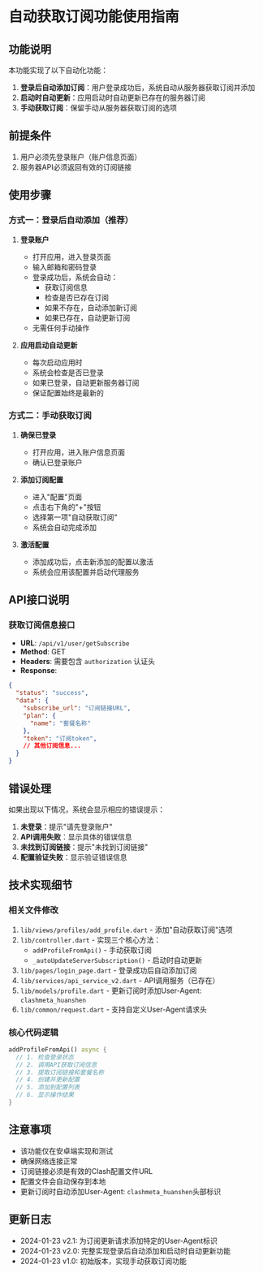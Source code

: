 # 自动获取订阅功能使用指南

## 功能说明
本功能实现了以下自动化功能：
1. **登录后自动添加订阅**：用户登录成功后，系统自动从服务器获取订阅并添加
2. **启动时自动更新**：应用启动时自动更新已存在的服务器订阅
3. **手动获取订阅**：保留手动从服务器获取订阅的选项

## 前提条件
1. 用户必须先登录账户（账户信息页面）
2. 服务器API必须返回有效的订阅链接

## 使用步骤

### 方式一：登录后自动添加（推荐）

1. **登录账户**
   - 打开应用，进入登录页面
   - 输入邮箱和密码登录
   - 登录成功后，系统会自动：
     - 获取订阅信息
     - 检查是否已存在订阅
     - 如果不存在，自动添加新订阅
     - 如果已存在，自动更新订阅
   - 无需任何手动操作

2. **应用启动自动更新**
   - 每次启动应用时
   - 系统会检查是否已登录
   - 如果已登录，自动更新服务器订阅
   - 保证配置始终是最新的

### 方式二：手动获取订阅

1. **确保已登录**
   - 打开应用，进入账户信息页面
   - 确认已登录账户

2. **添加订阅配置**
   - 进入"配置"页面
   - 点击右下角的"+"按钮
   - 选择第一项"自动获取订阅"
   - 系统会自动完成添加

3. **激活配置**
   - 添加成功后，点击新添加的配置以激活
   - 系统会应用该配置并启动代理服务

## API接口说明

### 获取订阅信息接口
- **URL**: `/api/v1/user/getSubscribe`
- **Method**: GET
- **Headers**: 需要包含 `authorization` 认证头
- **Response**:
```json
{
  "status": "success",
  "data": {
    "subscribe_url": "订阅链接URL",
    "plan": {
      "name": "套餐名称"
    },
    "token": "订阅token",
    // 其他订阅信息...
  }
}
```

## 错误处理

如果出现以下情况，系统会显示相应的错误提示：

1. **未登录**：提示"请先登录账户"
2. **API调用失败**：显示具体的错误信息
3. **未找到订阅链接**：提示"未找到订阅链接"
4. **配置验证失败**：显示验证错误信息

## 技术实现细节

### 相关文件修改
1. `lib/views/profiles/add_profile.dart` - 添加"自动获取订阅"选项
2. `lib/controller.dart` - 实现三个核心方法：
   - `addProfileFromApi()` - 手动获取订阅
   - `_autoUpdateServerSubscription()` - 启动时自动更新
3. `lib/pages/login_page.dart` - 登录成功后自动添加订阅
4. `lib/services/api_service_v2.dart` - API调用服务（已存在）
5. `lib/models/profile.dart` - 更新订阅时添加User-Agent: `clashmeta_huanshen`
6. `lib/common/request.dart` - 支持自定义User-Agent请求头

### 核心代码逻辑
```dart
addProfileFromApi() async {
  // 1. 检查登录状态
  // 2. 调用API获取订阅信息
  // 3. 提取订阅链接和套餐名称
  // 4. 创建并更新配置
  // 5. 添加到配置列表
  // 6. 显示操作结果
}
```

## 注意事项
- 该功能仅在安卓端实现和测试
- 确保网络连接正常
- 订阅链接必须是有效的Clash配置文件URL
- 配置文件会自动保存到本地
- 更新订阅时自动添加User-Agent: `clashmeta_huanshen`头部标识

## 更新日志
- 2024-01-23 v2.1: 为订阅更新请求添加特定的User-Agent标识
- 2024-01-23 v2.0: 完整实现登录后自动添加和启动时自动更新功能
- 2024-01-23 v1.0: 初始版本，实现手动获取订阅功能
